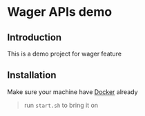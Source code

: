 # Wager APIs demo

## Introduction

This is a demo project for wager feature

## Installation

Make sure your machine have [Docker](https://www.docker.com/products/docker-desktop) already

> run `start.sh` to bring it on
